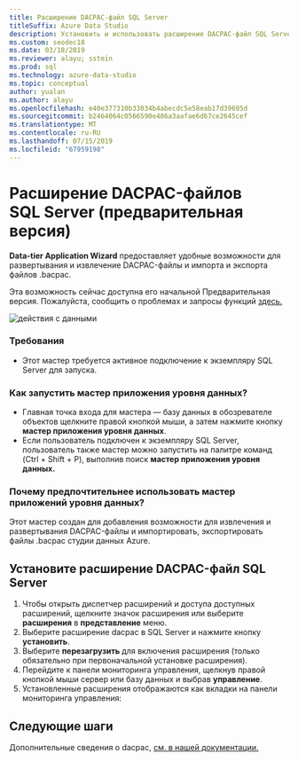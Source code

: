 ```yaml
---
title: Расширение DACPAC-файл SQL Server
titleSuffix: Azure Data Studio
description: Установить и использовать расширение DACPAC-файл SQL Server (Предварительная версия) для Azure Data Studio
ms.custom: seodec18
ms.date: 03/18/2019
ms.reviewer: alayu; sstein
ms.prod: sql
ms.technology: azure-data-studio
ms.topic: conceptual
author: yualan
ms.author: alayu
ms.openlocfilehash: e40e377310b33034b4abecdc5e58eab17d39695d
ms.sourcegitcommit: b2464064c0566590e486a3aafae6d67ce2645cef
ms.translationtype: MT
ms.contentlocale: ru-RU
ms.lasthandoff: 07/15/2019
ms.locfileid: "67959198"
---
```

# <a name="sql-server-dacpac-extension-preview"></a>Расширение DACPAC-файлов SQL Server (предварительная версия)

**Data-tier Application Wizard** предоставляет удобные возможности для развертывания и извлечение DACPAC-файлы и импорта и экспорта файлов .bacpac.

Эта возможность сейчас доступна его начальной Предварительная версия. Пожалуйста, сообщить о проблемах и запросы функций [здесь.](https://github.com/microsoft/azuredatastudio/issues)

![действия с данными](media/sql-server-dacpac-extension/data-tier-application-actions.png)

 ### <a name="requirements"></a>Требования
 * Этот мастер требуется активное подключение к экземпляру SQL Server для запуска.

 ### <a name="how-do-i-start-the-data-tier-application-wizard"></a>Как запустить мастер приложения уровня данных?
 * Главная точка входа для мастера — базу данных в обозревателе объектов щелкните правой кнопкой мыши, а затем нажмите кнопку **мастер приложения уровня данных**.
 * Если пользователь подключен к экземпляру SQL Server, пользователь также мастер можно запустить на палитре команд (Ctrl + Shift + P), выполнив поиск **мастер приложения уровня данных.**

 ### <a name="why-would-i-use-the-data-tier-application-wizard"></a>Почему предпочтительнее использовать мастер приложений уровня данных?
 Этот мастер создан для добавления возможности для извлечения и развертывания DACPAC-файлы и импортировать, экспортировать файлы .bacpac студии данных Azure.

## <a name="install-the-sql-server-dacpac-extension"></a>Установите расширение DACPAC-файл SQL Server

1. Чтобы открыть диспетчер расширений и доступа доступных расширений, щелкните значок расширения или выберите **расширения** в **представление** меню.
2. Выберите расширение dacpac в SQL Server и нажмите кнопку **установить**.
1. Выберите **перезагрузить** для включения расширения (только обязательно при первоначальной установке расширения).
2. Перейдите к панели мониторинга управления, щелкнув правой кнопкой мыши сервер или базу данных и выбрав **управление**.
3. Установленные расширения отображаются как вкладки на панели мониторинга управления:

## <a name="next-steps"></a>Следующие шаги

Дополнительные сведения о dacpac, [см. в нашей документации.](https://docs.microsoft.com/sql/relational-databases/data-tier-applications/data-tier-applications?view=sql-server-2017)